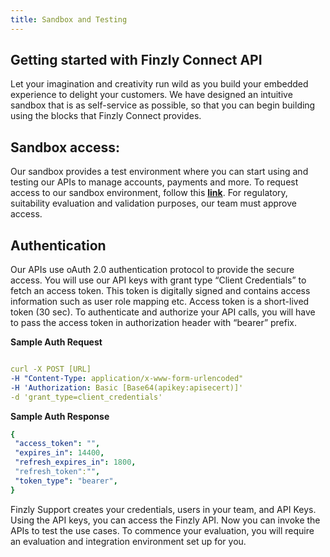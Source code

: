 ```yaml
---
title: Sandbox and Testing
---
```





## **Getting started with Finzly Connect API**

Let your imagination and creativity run wild as you build your embedded experience to delight your customers. We have designed an intuitive sandbox that is as self-service as possible, so that you can begin building using the blocks that Finzly Connect provides.

## **Sandbox access:**

Our sandbox provides a test environment where you can start using and testing our APIs to manage accounts, payments and more.
To request access to our sandbox environment, follow this [**link**](https://finzly.com/api-access). For regulatory, suitability evaluation and validation purposes, our team must approve access.

## **Authentication**

Our APIs use oAuth 2.0 authentication protocol to provide the secure access. You will use our API keys with grant type “Client Credentials” to fetch an access token. This token is digitally signed and contains access information such as user role mapping etc. Access token is a short-lived token (30 sec). To authenticate and authorize your API calls, you will have to pass the access token in authorization header with “bearer” prefix.

<!-- ![image info](./images/auth.png) -->


**Sample Auth Request**
```yaml Before 

curl -X POST [URL] 
-H "Content-Type: application/x-www-form-urlencoded" 
-H 'Authorization: Basic [Base64(apikey:apisecert)]' 
-d 'grant_type=client_credentials'

```

**Sample Auth Response**

```yaml Before 
{
 "access_token": "",
 "expires_in": 14400,
 "refresh_expires_in": 1800,
 "refresh_token":"",
 "token_type": "bearer",
}

```

Finzly Support creates your credentials, users in your team, and API Keys. Using the API keys, you can access the Finzly API. Now you can invoke the APIs to test the use cases. To commence your evaluation, you will require an evaluation and integration environment set up for you.